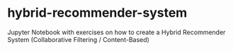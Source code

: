 # hybrid-recommender-system
Jupyter Notebook with exercises on how to create a Hybrid Recommender System (Collaborative Filtering / Content-Based)
